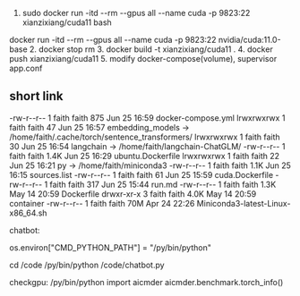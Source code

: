 


1. sudo docker run -itd  --rm --gpus all --name cuda -p 9823:22 xianzixiang/cuda11  bash

docker run -itd  --rm --gpus all --name cuda -p 9823:22 nvidia/cuda:11.0-base
2. docker stop rm
3. docker build -t xianzixiang/cuda11 . 
4. docker push xianzixiang/cuda11
5. modify docker-compose(volume), supervisor app.conf


## short link

-rw-r--r-- 1 faith faith  875 Jun 25 16:59 docker-compose.yml
lrwxrwxrwx 1 faith faith   47 Jun 25 16:57 embedding_models -> /home/faith/.cache/torch/sentence_transformers/
lrwxrwxrwx 1 faith faith   30 Jun 25 16:54 langchain -> /home/faith/langchain-ChatGLM/
-rw-r--r-- 1 faith faith 1.4K Jun 25 16:29 ubuntu.Dockerfile
lrwxrwxrwx 1 faith faith   22 Jun 25 16:21 py -> /home/faith/miniconda3
-rw-r--r-- 1 faith faith 1.1K Jun 25 16:15 sources.list
-rw-r--r-- 1 faith faith   61 Jun 25 15:59 cuda.Dockerfile
-rw-r--r-- 1 faith faith  317 Jun 25 15:44 run.md
-rw-r--r-- 1 faith faith 1.3K May 14 20:59 Dockerfile
drwxr-xr-x 3 faith faith 4.0K May 14 20:59 container
-rw-r--r-- 1 faith faith  70M Apr 24 22:26 Miniconda3-latest-Linux-x86_64.sh



chatbot:

os.environ["CMD_PYTHON_PATH"] = "/py/bin/python"

cd /code
/py/bin/python /code/chatbot.py


checkgpu:
/py/bin/python
import aicmder
aicmder.benchmark.torch_info()




